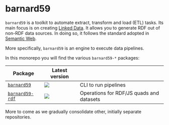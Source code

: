 # barnard59

`barnard59` is a toolkit to automate extract, transform and load (ETL) tasks. Its main focus is on creating [Linked Data](http://linked-data-training.zazuko.com/). It allows you to generate RDF out of non-RDF data sources. In doing so, it follows the standard adopted in [Semantic Web](https://www.w3.org/standards/semanticweb/).

More specifically, `barnard59` is an engine to execute data pipelines.

In this monorepo you will find the various `barnard59-*` packages:

| Package                         | Latest version                                                                  |                                          |
|---------------------------------|---------------------------------------------------------------------------------|------------------------------------------|
| [`barnard59`](packages/cli)     | [![](https://badge.fury.io/js/barnard59.svg)](https://npm.im/barnard59)         | CLI to run pipelines                     |
| [`barnard59-rdf`](packages/rdf) | [![](https://badge.fury.io/js/barnard59-rdf.svg)](https://npm.im/barnard59-rdf) | Operations for RDF/JS quads and datasets |

More to come as we gradually consolidate other, initially separate repositories.
